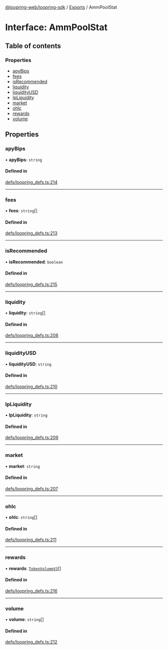[@loopring-web/loopring-sdk](../README.md) / [Exports](../modules.md) / AmmPoolStat

# Interface: AmmPoolStat

## Table of contents

### Properties

- [apyBips](AmmPoolStat.md#apybips)
- [fees](AmmPoolStat.md#fees)
- [isRecommended](AmmPoolStat.md#isrecommended)
- [liquidity](AmmPoolStat.md#liquidity)
- [liquidityUSD](AmmPoolStat.md#liquidityusd)
- [lpLiquidity](AmmPoolStat.md#lpliquidity)
- [market](AmmPoolStat.md#market)
- [ohlc](AmmPoolStat.md#ohlc)
- [rewards](AmmPoolStat.md#rewards)
- [volume](AmmPoolStat.md#volume)

## Properties

### apyBips

• **apyBips**: `string`

#### Defined in

[defs/loopring_defs.ts:214](https://github.com/Loopring/loopring_sdk/blob/2ea32ee/src/defs/loopring_defs.ts#L214)

___

### fees

• **fees**: `string`[]

#### Defined in

[defs/loopring_defs.ts:213](https://github.com/Loopring/loopring_sdk/blob/2ea32ee/src/defs/loopring_defs.ts#L213)

___

### isRecommended

• **isRecommended**: `boolean`

#### Defined in

[defs/loopring_defs.ts:215](https://github.com/Loopring/loopring_sdk/blob/2ea32ee/src/defs/loopring_defs.ts#L215)

___

### liquidity

• **liquidity**: `string`[]

#### Defined in

[defs/loopring_defs.ts:208](https://github.com/Loopring/loopring_sdk/blob/2ea32ee/src/defs/loopring_defs.ts#L208)

___

### liquidityUSD

• **liquidityUSD**: `string`

#### Defined in

[defs/loopring_defs.ts:210](https://github.com/Loopring/loopring_sdk/blob/2ea32ee/src/defs/loopring_defs.ts#L210)

___

### lpLiquidity

• **lpLiquidity**: `string`

#### Defined in

[defs/loopring_defs.ts:209](https://github.com/Loopring/loopring_sdk/blob/2ea32ee/src/defs/loopring_defs.ts#L209)

___

### market

• **market**: `string`

#### Defined in

[defs/loopring_defs.ts:207](https://github.com/Loopring/loopring_sdk/blob/2ea32ee/src/defs/loopring_defs.ts#L207)

___

### ohlc

• **ohlc**: `string`[]

#### Defined in

[defs/loopring_defs.ts:211](https://github.com/Loopring/loopring_sdk/blob/2ea32ee/src/defs/loopring_defs.ts#L211)

___

### rewards

• **rewards**: [`TokenVolumeV3`](TokenVolumeV3.md)[]

#### Defined in

[defs/loopring_defs.ts:216](https://github.com/Loopring/loopring_sdk/blob/2ea32ee/src/defs/loopring_defs.ts#L216)

___

### volume

• **volume**: `string`[]

#### Defined in

[defs/loopring_defs.ts:212](https://github.com/Loopring/loopring_sdk/blob/2ea32ee/src/defs/loopring_defs.ts#L212)
